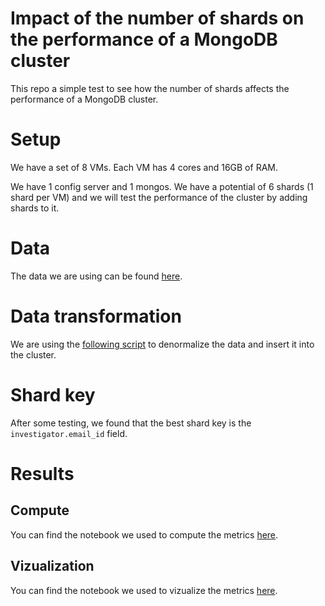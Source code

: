# Impact of the number of shards on the performance of a MongoDB cluster

This repo a simple test to see how the number of shards affects the performance of a MongoDB cluster.

# Setup
We have a set of 8 VMs.
Each VM has 4 cores and 16GB of RAM.

We have 1 config server and 1 mongos.
We have a potential of 6 shards (1 shard per VM) and we will test the performance of the cluster by adding shards to it.

# Data
The data we are using can be found [here](https://relational.fit.cvut.cz/dataset/Grants).

# Data transformation
We are using the [following script](/todo) to denormalize the data and insert it into the cluster.

# Shard key
After some testing, we found that the best shard key is the `investigator.email_id` field.

# Results
## Compute
You can find the notebook we used to compute the metrics [here](/benchmark_shards.ipynb).

## Vizualization
You can find the notebook we used to vizualize the metrics [here](/benchmark_viz.ipynb).